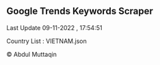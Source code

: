 

## Google Trends Keywords Scraper 
 
Last Update 09-11-2022 , 17:54:51

Country List :
VIETNAM.json



© Abdul Muttaqin 
